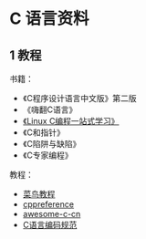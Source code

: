 # C 语言资料

## 1 教程

书籍：

- 《C程序设计语言中文版》第二版
- 《嗨翻C语言》
- [《Linux C编程一站式学习》](https://akaedu.github.io/book/)
- 《C和指针》
- 《C陷阱与缺陷》
- 《C专家编程》

教程：

- [菜鸟教程](https://www.runoob.com/cprogramming/c-tutorial.html)
- [cppreference](http://zh.cppreference.com/w/%E9%A6%96%E9%A1%B5)
- [awesome-c-cn](https://github.com/jobbole/awesome-c-cn)
- [C语言编码规范](http://www.jianshu.com/p/0c29795c31fe)
